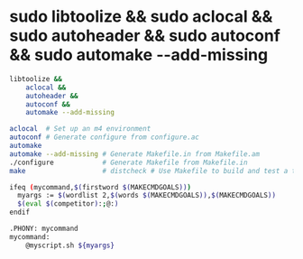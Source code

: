 # sudo libtoolize && sudo aclocal && sudo autoheader && sudo autoconf && sudo automake --add-missing

```bash
libtoolize &&
	aclocal &&
	autoheader &&
	autoconf &&
	automake --add-missing

aclocal  # Set up an m4 environment
autoconf # Generate configure from configure.ac
automake
automake --add-missing # Generate Makefile.in from Makefile.am
./configure            # Generate Makefile from Makefile.in
make                   # distcheck # Use Makefile to build and test a tarball to distribute
```

```bash
ifeq (mycommand,$(firstword $(MAKECMDGOALS)))
  myargs := $(wordlist 2,$(words $(MAKECMDGOALS)),$(MAKECMDGOALS))
  $(eval $(competitor):;@:)
endif

.PHONY: mycommand
mycommand:
    @myscript.sh ${myargs}
```
